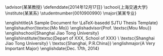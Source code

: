 \advisor{某某教授} \defenddate{2014年12月17日} \school{上海交通大学}
\institute{某某系} \studentnumber{0010900990} \major{某某专业}

\englishtitle{A Sample Document for \LaTeX-basedd SJTU Thesis Template}
\englishauthor{\textsc{Mo Mo}} \englishadvisor{Prof. \textsc{Mou Mou}}
\englishschool{Shanghai Jiao Tong University}
\englishinstitute{\textsc{Depart of XXX, School of XXX} \\
  \textsc{Shanghai Jiao Tong University} \\
  \textsc{Shanghai, P.R.China}} \englishmajor{A Very Important Major}
\englishdate{Dec. 17th, 2014}
